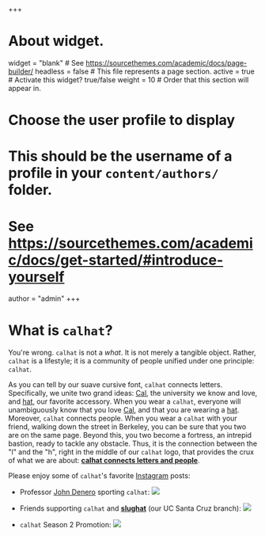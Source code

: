 +++
# About widget.
widget = "blank"  # See https://sourcethemes.com/academic/docs/page-builder/
headless = false  # This file represents a page section.
active = true  # Activate this widget? true/false
weight = 10  # Order that this section will appear in.

# Choose the user profile to display
# This should be the username of a profile in your `content/authors/` folder.
# See https://sourcethemes.com/academic/docs/get-started/#introduce-yourself
author = "admin"
+++

# What is `calhat`?

You're wrong. `calhat` is not a *what*. It is not merely a tangible object. Rather, `calhat` is a lifestyle; it is a community of people unified under one principle: `calhat`.

As you can tell by our suave cursive font, `calhat` connects letters. Specifically, we unite two grand ideas: [Cal](https://www.berkeley.edu), the university we know and love, and [hat](https://en.wikipedia.org/wiki/Hat), our favorite accessory. When you wear a `calhat`, everyone will unambiguously know that you love [Cal](https://www.berkeley.edu), and that you are wearing a [hat](https://en.wikipedia.org/wiki/Hat). Moreover, `calhat` connects people. When you wear a `calhat` with your friend, walking down the street in Berkeley, you can be sure that you two are on the same page. Beyond this, you two become a fortress, an intrepid bastion, ready to tackle any obstacle. Thus, it is the connection between the "l" and the "h", right in the middle of our `calhat` logo, that provides the crux of what we are about: [**calhat connects letters and people**](https://www.instagram.com/officialcalhat).

Please enjoy some of `calhat`'s favorite [Instagram](https://www.instagram.com/officialcalhat) posts:

* Professor [John Denero](https://www2.eecs.berkeley.edu/Faculty/Homepages/denero.html) sporting `calhat`:
![](/img/calhat_denero)

* Friends supporting `calhat` and [**slughat**](https://www.instagram.com/slughat/) (our UC Santa Cruz branch):
![](/img/calhat_x_slughat)

* `calhat` Season 2 Promotion:
![](/img/calhat_szn2_promo)


